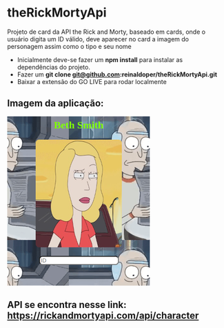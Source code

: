# theRickMortyApi
Projeto de card da API the Rick and Morty, baseado em cards, onde o usuário digita um ID válido, deve aparecer no card a imagem do personagem assim como o tipo e seu nome
- Inicialmente deve-se fazer um <strong style="black">npm install</strong> para instalar as dependências do projeto.
- Fazer um <strong>git clone git@github.com:reinaldoper/theRickMortyApi.git</strong>
- Baixar a extensão do GO LIVE para rodar localmente
## Imagem da aplicação:
<img src="image/rick-morthy.png" alt="image"/>

## API se encontra nesse link: https://rickandmortyapi.com/api/character
